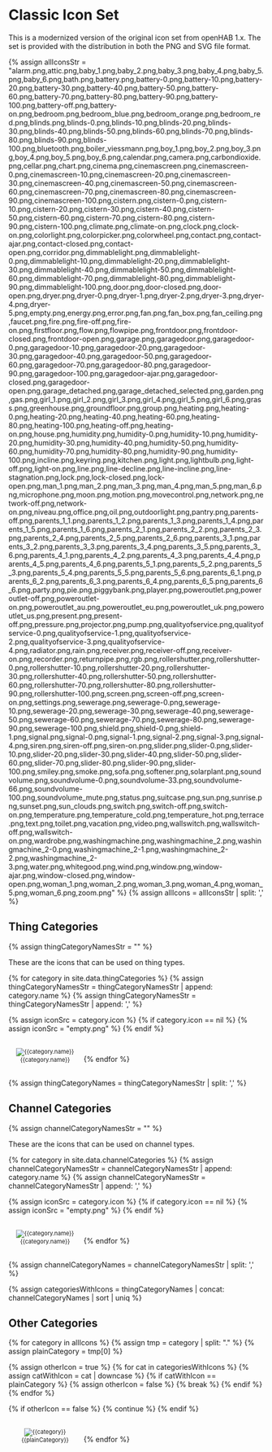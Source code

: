 # Classic Icon Set

This is a modernized version of the original icon set from openHAB 1.x.
The set is provided with the distribution in both the PNG and SVG file format.

{% assign allIconsStr = "alarm.png,attic.png,baby_1.png,baby_2.png,baby_3.png,baby_4.png,baby_5.png,baby_6.png,bath.png,battery.png,battery-0.png,battery-10.png,battery-20.png,battery-30.png,battery-40.png,battery-50.png,battery-60.png,battery-70.png,battery-80.png,battery-90.png,battery-100.png,battery-off.png,battery-on.png,bedroom.png,bedroom_blue.png,bedroom_orange.png,bedroom_red.png,blinds.png,blinds-0.png,blinds-10.png,blinds-20.png,blinds-30.png,blinds-40.png,blinds-50.png,blinds-60.png,blinds-70.png,blinds-80.png,blinds-90.png,blinds-100.png,bluetooth.png,boiler_viessmann.png,boy_1.png,boy_2.png,boy_3.png,boy_4.png,boy_5.png,boy_6.png,calendar.png,camera.png,carbondioxide.png,cellar.png,chart.png,cinema.png,cinemascreen.png,cinemascreen-0.png,cinemascreen-10.png,cinemascreen-20.png,cinemascreen-30.png,cinemascreen-40.png,cinemascreen-50.png,cinemascreen-60.png,cinemascreen-70.png,cinemascreen-80.png,cinemascreen-90.png,cinemascreen-100.png,cistern.png,cistern-0.png,cistern-10.png,cistern-20.png,cistern-30.png,cistern-40.png,cistern-50.png,cistern-60.png,cistern-70.png,cistern-80.png,cistern-90.png,cistern-100.png,climate.png,climate-on.png,clock.png,clock-on.png,colorlight.png,colorpicker.png,colorwheel.png,contact.png,contact-ajar.png,contact-closed.png,contact-open.png,corridor.png,dimmablelight.png,dimmablelight-0.png,dimmablelight-10.png,dimmablelight-20.png,dimmablelight-30.png,dimmablelight-40.png,dimmablelight-50.png,dimmablelight-60.png,dimmablelight-70.png,dimmablelight-80.png,dimmablelight-90.png,dimmablelight-100.png,door.png,door-closed.png,door-open.png,dryer.png,dryer-0.png,dryer-1.png,dryer-2.png,dryer-3.png,dryer-4.png,dryer-5.png,empty.png,energy.png,error.png,fan.png,fan_box.png,fan_ceiling.png,faucet.png,fire.png,fire-off.png,fire-on.png,firstfloor.png,flow.png,flowpipe.png,frontdoor.png,frontdoor-closed.png,frontdoor-open.png,garage.png,garagedoor.png,garagedoor-0.png,garagedoor-10.png,garagedoor-20.png,garagedoor-30.png,garagedoor-40.png,garagedoor-50.png,garagedoor-60.png,garagedoor-70.png,garagedoor-80.png,garagedoor-90.png,garagedoor-100.png,garagedoor-ajar.png,garagedoor-closed.png,garagedoor-open.png,garage_detached.png,garage_detached_selected.png,garden.png,gas.png,girl_1.png,girl_2.png,girl_3.png,girl_4.png,girl_5.png,girl_6.png,grass.png,greenhouse.png,groundfloor.png,group.png,heating.png,heating-0.png,heating-20.png,heating-40.png,heating-60.png,heating-80.png,heating-100.png,heating-off.png,heating-on.png,house.png,humidity.png,humidity-0.png,humidity-10.png,humidity-20.png,humidity-30.png,humidity-40.png,humidity-50.png,humidity-60.png,humidity-70.png,humidity-80.png,humidity-90.png,humidity-100.png,incline.png,keyring.png,kitchen.png,light.png,lightbulb.png,light-off.png,light-on.png,line.png,line-decline.png,line-incline.png,line-stagnation.png,lock.png,lock-closed.png,lock-open.png,man_1.png,man_2.png,man_3.png,man_4.png,man_5.png,man_6.png,microphone.png,moon.png,motion.png,movecontrol.png,network.png,network-off.png,network-on.png,niveau.png,office.png,oil.png,outdoorlight.png,pantry.png,parents-off.png,parents_1_1.png,parents_1_2.png,parents_1_3.png,parents_1_4.png,parents_1_5.png,parents_1_6.png,parents_2_1.png,parents_2_2.png,parents_2_3.png,parents_2_4.png,parents_2_5.png,parents_2_6.png,parents_3_1.png,parents_3_2.png,parents_3_3.png,parents_3_4.png,parents_3_5.png,parents_3_6.png,parents_4_1.png,parents_4_2.png,parents_4_3.png,parents_4_4.png,parents_4_5.png,parents_4_6.png,parents_5_1.png,parents_5_2.png,parents_5_3.png,parents_5_4.png,parents_5_5.png,parents_5_6.png,parents_6_1.png,parents_6_2.png,parents_6_3.png,parents_6_4.png,parents_6_5.png,parents_6_6.png,party.png,pie.png,piggybank.png,player.png,poweroutlet.png,poweroutlet-off.png,poweroutlet-on.png,poweroutlet_au.png,poweroutlet_eu.png,poweroutlet_uk.png,poweroutlet_us.png,present.png,present-off.png,pressure.png,projector.png,pump.png,qualityofservice.png,qualityofservice-0.png,qualityofservice-1.png,qualityofservice-2.png,qualityofservice-3.png,qualityofservice-4.png,radiator.png,rain.png,receiver.png,receiver-off.png,receiver-on.png,recorder.png,returnpipe.png,rgb.png,rollershutter.png,rollershutter-0.png,rollershutter-10.png,rollershutter-20.png,rollershutter-30.png,rollershutter-40.png,rollershutter-50.png,rollershutter-60.png,rollershutter-70.png,rollershutter-80.png,rollershutter-90.png,rollershutter-100.png,screen.png,screen-off.png,screen-on.png,settings.png,sewerage.png,sewerage-0.png,sewerage-10.png,sewerage-20.png,sewerage-30.png,sewerage-40.png,sewerage-50.png,sewerage-60.png,sewerage-70.png,sewerage-80.png,sewerage-90.png,sewerage-100.png,shield.png,shield-0.png,shield-1.png,signal.png,signal-0.png,signal-1.png,signal-2.png,signal-3.png,signal-4.png,siren.png,siren-off.png,siren-on.png,slider.png,slider-0.png,slider-10.png,slider-20.png,slider-30.png,slider-40.png,slider-50.png,slider-60.png,slider-70.png,slider-80.png,slider-90.png,slider-100.png,smiley.png,smoke.png,sofa.png,softener.png,solarplant.png,soundvolume.png,soundvolume-0.png,soundvolume-33.png,soundvolume-66.png,soundvolume-100.png,soundvolume_mute.png,status.png,suitcase.png,sun.png,sunrise.png,sunset.png,sun_clouds.png,switch.png,switch-off.png,switch-on.png,temperature.png,temperature_cold.png,temperature_hot.png,terrace.png,text.png,toilet.png,vacation.png,video.png,wallswitch.png,wallswitch-off.png,wallswitch-on.png,wardrobe.png,washingmachine.png,washingmachine_2.png,washingmachine_2-0.png,washingmachine_2-1.png,washingmachine_2-2.png,washingmachine_2-3.png,water.png,whitegood.png,wind.png,window.png,window-ajar.png,window-closed.png,window-open.png,woman_1.png,woman_2.png,woman_3.png,woman_4.png,woman_5.png,woman_6.png,zoom.png" %}
{% assign allIcons = allIconsStr | split: ',' %}

## Thing Categories
{% assign thingCategoryNamesStr = "" %}

These are the icons that can be used on thing types.

<div id="iconset-preview-things">
{% for category in site.data.thingCategories %}
  {% assign thingCategoryNamesStr = thingCategoryNamesStr | append: category.name %}
  {% assign thingCategoryNamesStr = thingCategoryNamesStr | append: ',' %}

  {% assign iconSrc = category.icon %}
  {% if category.icon == nil %}
    {% assign iconSrc = "empty.png" %}
  {% endif %}

  <figure style="width: 128px; display: inline-block; text-align: center; font-size: 0.8em; margin: 16px 8px;">
    <img src="icons/{{iconSrc}}" alt="{{category.name}}" title="{{category.name}}">
    <figcaption>{{category.name}}</figcaption>
  </figure>
{% endfor %}
</div>

{% assign thingCategoryNames = thingCategoryNamesStr | split: ',' %}

## Channel Categories
{% assign channelCategoryNamesStr = "" %}

These are the icons that can be used on channel types.

<div id="iconset-preview-things">
{% for category in site.data.channelCategories %}
  {% assign channelCategoryNamesStr = channelCategoryNamesStr | append: category.name %}
  {% assign channelCategoryNamesStr = channelCategoryNamesStr | append: ',' %}

  {% assign iconSrc = category.icon %}
  {% if category.icon == nil %}
    {% assign iconSrc = "empty.png" %}
  {% endif %}

  <figure style="width: 128px; display: inline-block; text-align: center; font-size: 0.8em; margin: 16px 8px;">
    <img src="icons/{{iconSrc}}" alt="{{category.name}}" title="{{category.name}}">
    <figcaption>{{category.name}}</figcaption>
  </figure>
{% endfor %}
</div>

{% assign channelCategoryNames = channelCategoryNamesStr | split: ',' %}

{% assign categoriesWithIcons = thingCategoryNames | concat: channelCategoryNames | sort | uniq %}

## Other Categories

<div id="iconset-preview-other">
{% for category in allIcons %}
  {% assign tmp = category | split: "." %}
  {% assign plainCategory = tmp[0] %}

  {% assign otherIcon = true %}
  {% for cat in categoriesWithIcons %}
    {% assign catWithIcon = cat | downcase %}
    {% if catWithIcon == plainCategory %}
      {% assign otherIcon = false %}
      {% break %}
    {% endif %}
  {% endfor %}

  {% if otherIcon == false %}
    {% continue %}
  {% endif %}

  <figure style="width: 128px; display: inline-block; text-align: center; font-size: 0.8em; margin: 16px 8px;">
    <img src="icons/{{category}}" alt="{{category}}" title="{{category}}">
    <figcaption>{{plainCategory}}</figcaption>
  </figure>
{% endfor %}
</div>

